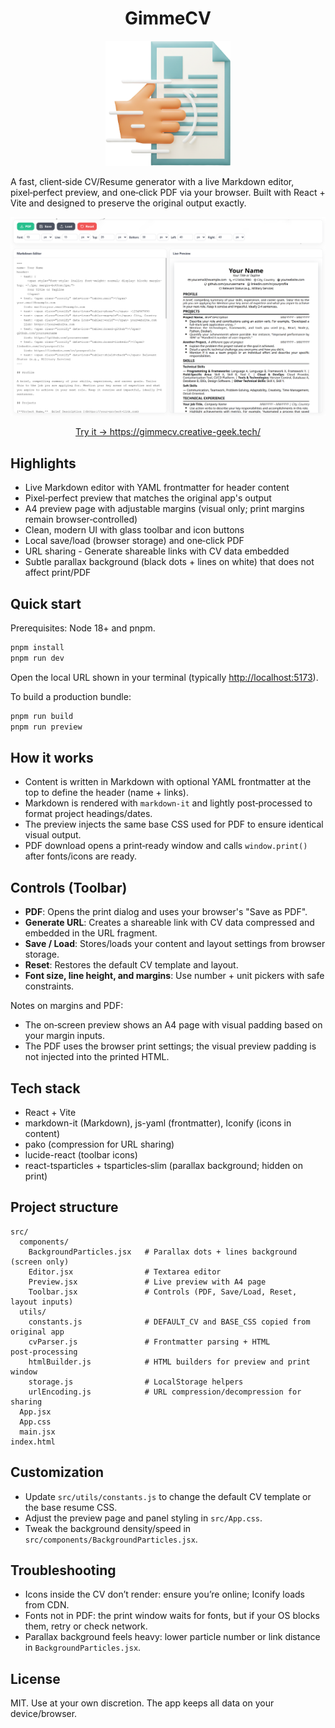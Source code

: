 <div align="center">
  <h1>GimmeCV</h1>
  <img src="./images/icon.png" alt="GimmeCV" width="200" height="200" />
</div>

A fast, client‑side CV/Resume generator with a live Markdown editor, pixel‑perfect preview, and one‑click PDF via your browser. Built with React + Vite and designed to preserve the original output exactly.

![GimmeCV preview](./images/screenshot.png)

<div align="center">
  <a href="https://gimmecv.creative-geek.tech">Try it -> https://gimmecv.creative-geek.tech/</a>
</div>

## Highlights

- Live Markdown editor with YAML frontmatter for header content
- Pixel‑perfect preview that matches the original app's output
- A4 preview page with adjustable margins (visual only; print margins remain browser‑controlled)
- Clean, modern UI with glass toolbar and icon buttons
- Local save/load (browser storage) and one‑click PDF
- URL sharing - Generate shareable links with CV data embedded
- Subtle parallax background (black dots + lines on white) that does not affect print/PDF

## Quick start

Prerequisites: Node 18+ and pnpm.

```bash
pnpm install
pnpm run dev
```

Open the local URL shown in your terminal (typically <http://localhost:5173>).

To build a production bundle:

```bash
pnpm run build
pnpm run preview
```

## How it works

- Content is written in Markdown with optional YAML frontmatter at the top to define the header (name + links).
- Markdown is rendered with `markdown-it` and lightly post‑processed to format project headings/dates.
- The preview injects the same base CSS used for PDF to ensure identical visual output.
- PDF download opens a print‑ready window and calls `window.print()` after fonts/icons are ready.

## Controls (Toolbar)

- **PDF**: Opens the print dialog and uses your browser's "Save as PDF".
- **Generate URL**: Creates a shareable link with CV data compressed and embedded in the URL fragment.
- **Save / Load**: Stores/loads your content and layout settings from browser storage.
- **Reset**: Restores the default CV template and layout.
- **Font size, line height, and margins**: Use number + unit pickers with safe constraints.

Notes on margins and PDF:

- The on‑screen preview shows an A4 page with visual padding based on your margin inputs.
- The PDF uses the browser print settings; the visual preview padding is not injected into the printed HTML.

## Tech stack

- React + Vite
- markdown-it (Markdown), js-yaml (frontmatter), Iconify (icons in content)
- pako (compression for URL sharing)
- lucide-react (toolbar icons)
- react-tsparticles + tsparticles‑slim (parallax background; hidden on print)

## Project structure

```text
src/
  components/
    BackgroundParticles.jsx   # Parallax dots + lines background (screen only)
    Editor.jsx                # Textarea editor
    Preview.jsx               # Live preview with A4 page
    Toolbar.jsx               # Controls (PDF, Save/Load, Reset, layout inputs)
  utils/
    constants.js              # DEFAULT_CV and BASE_CSS copied from original app
    cvParser.js               # Frontmatter parsing + HTML post‑processing
    htmlBuilder.js            # HTML builders for preview and print window
    storage.js                # LocalStorage helpers
    urlEncoding.js            # URL compression/decompression for sharing
  App.jsx
  App.css
  main.jsx
index.html
```

## Customization

- Update `src/utils/constants.js` to change the default CV template or the base resume CSS.
- Adjust the preview page and panel styling in `src/App.css`.
- Tweak the background density/speed in `src/components/BackgroundParticles.jsx`.

## Troubleshooting

- Icons inside the CV don’t render: ensure you’re online; Iconify loads from CDN.
- Fonts not in PDF: the print window waits for fonts, but if your OS blocks them, retry or check network.
- Parallax background feels heavy: lower particle number or link distance in `BackgroundParticles.jsx`.

## License

MIT. Use at your own discretion. The app keeps all data on your device/browser.
